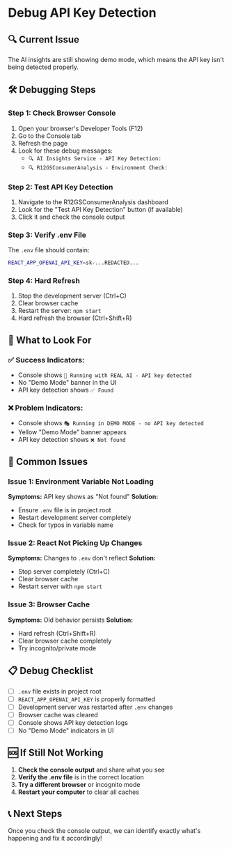 # Debug API Key Detection

## 🔍 **Current Issue**
The AI insights are still showing demo mode, which means the API key isn't being detected properly.

## 🛠️ **Debugging Steps**

### **Step 1: Check Browser Console**
1. Open your browser's Developer Tools (F12)
2. Go to the Console tab
3. Refresh the page
4. Look for these debug messages:
   - `🔍 AI Insights Service - API Key Detection:`
   - `🔍 R12GSConsumerAnalysis - Environment Check:`

### **Step 2: Test API Key Detection**
1. Navigate to the R12GSConsumerAnalysis dashboard
2. Look for the "Test API Key Detection" button (if available)
3. Click it and check the console output

### **Step 3: Verify .env File**
The `.env` file should contain:
```bash
REACT_APP_OPENAI_API_KEY=sk-...REDACTED...
```

### **Step 4: Hard Refresh**
1. Stop the development server (Ctrl+C)
2. Clear browser cache
3. Restart the server: `npm start`
4. Hard refresh the browser (Ctrl+Shift+R)

## 🔧 **What to Look For**

### **✅ Success Indicators:**
- Console shows `🤖 Running with REAL AI - API key detected`
- No "Demo Mode" banner in the UI
- API key detection shows `✅ Found`

### **❌ Problem Indicators:**
- Console shows `🎭 Running in DEMO MODE - no API key detected`
- Yellow "Demo Mode" banner appears
- API key detection shows `❌ Not found`

## 🚨 **Common Issues**

### **Issue 1: Environment Variable Not Loading**
**Symptoms:** API key shows as "Not found"
**Solution:** 
- Ensure `.env` file is in project root
- Restart development server completely
- Check for typos in variable name

### **Issue 2: React Not Picking Up Changes**
**Symptoms:** Changes to `.env` don't reflect
**Solution:**
- Stop server completely (Ctrl+C)
- Clear browser cache
- Restart server with `npm start`

### **Issue 3: Browser Cache**
**Symptoms:** Old behavior persists
**Solution:**
- Hard refresh (Ctrl+Shift+R)
- Clear browser cache completely
- Try incognito/private mode

## 📋 **Debug Checklist**

- [ ] `.env` file exists in project root
- [ ] `REACT_APP_OPENAI_API_KEY` is properly formatted
- [ ] Development server was restarted after `.env` changes
- [ ] Browser cache was cleared
- [ ] Console shows API key detection logs
- [ ] No "Demo Mode" indicators in UI

## 🆘 **If Still Not Working**

1. **Check the console output** and share what you see
2. **Verify the .env file** is in the correct location
3. **Try a different browser** or incognito mode
4. **Restart your computer** to clear all caches

## 📞 **Next Steps**

Once you check the console output, we can identify exactly what's happening and fix it accordingly! 